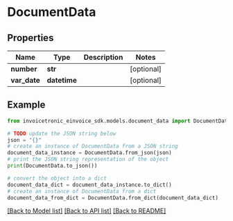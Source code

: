 # DocumentData


## Properties

Name | Type | Description | Notes
------------ | ------------- | ------------- | -------------
**number** | **str** |  | [optional] 
**var_date** | **datetime** |  | [optional] 

## Example

```python
from invoicetronic_einvoice_sdk.models.document_data import DocumentData

# TODO update the JSON string below
json = "{}"
# create an instance of DocumentData from a JSON string
document_data_instance = DocumentData.from_json(json)
# print the JSON string representation of the object
print(DocumentData.to_json())

# convert the object into a dict
document_data_dict = document_data_instance.to_dict()
# create an instance of DocumentData from a dict
document_data_from_dict = DocumentData.from_dict(document_data_dict)
```
[[Back to Model list]](../README.md#documentation-for-models) [[Back to API list]](../README.md#documentation-for-api-endpoints) [[Back to README]](../README.md)


